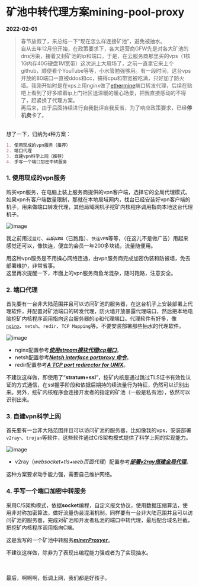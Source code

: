 # 矿池中转代理方案mining-pool-proxy
**2022-02-01**  
 
 > 春节放假了，来总结一下“现在怎么样连接矿池”，避免被抽水。  
 > 自从去年12月份开始，在政策要求下，各大运营商GFW先是对各大矿池的dns污染，接着又封矿池的ip和端口，于是，在云服务商那里买的vps（1核1G内存40G硬盘1M宽带）这次派上大用场了，之前一直拿它来上个github，顺便看个YouTube等等，小水管勉强够用。有一段时间，这台vps开放的80端口一直被ddos和cc，搞得cpu和带宽被吃满，只好加了防火墙。我刚开始时是在vps上用nginx做了[ethermine](https://www.ethermine.org/)端口转发代理，后续在贴吧上看到了好多顺着ip上门社区送温暖的暖心场景，把我直接感动的不得了，赶紧换了代理方案。  
 > 再后来，由于后面持续进行自我批评自我反省，为了响应政策要求，已经**停机卖卡**了。  
 
 &nbsp;   
 想了一下，归纳为`4`种方案：  
 ```markdown
 1. 使用现成的vpn服务（推荐）
 2. 端口代理
 3. 自建vpn科学上网（推荐）
 4. 手写一个端口加密中转服务
 ```
 
 ### 1. 使用现成的vpn服务  
 购买vpn服务，在电脑上装上服务商提供的vpn客户端，选择它的全局代理模式。如果vpn有客户端数量限制，那就在本地局域网内，找台已经安装好vpn客户端的机子，用来做端口转发代理，其他局域网机子挖矿内核程序调用指向本地这台代理机子。  
 
 ![image](https://user-images.githubusercontent.com/30925759/152677373-3fe36a22-3b53-4433-a4c0-81f76c97efb0.png)  
 
 我之前用过`蓝灯`、~~`云帆VPN`~~（已跑路）、`快连VPN`等等，（在这儿不是做广告）用起来感觉还可以，像快连，便宜的会员一年200多块钱，流量随便用。  
 
 用这种vpn服务是不用操心网络连通，由vpn服务商完成加密伪装和防被墙，免去部署维护，非常省事。  
 这里再次提醒一下，市面上的vpn服务商鱼龙混杂，随时跑路，注意安全。  
 
 ### 2. 端口代理  
 首先要有一台非大陆范围并且可以访问矿池的服务器，在这台机子上安装部署上代理软件，并配置对矿池端口的转发代理，防火墙开放暴露代理端口，然后把本地电脑挖矿内核程序调用指向这台服务器的ip和代理端口。代理软件有好多，像[`nginx`](https://nginx.org/)、`netsh`、`redir`、`TCP Mapping`等。不要安装部署那些抽水的代理软件。  
 
 ![image](https://user-images.githubusercontent.com/30925759/152676626-3bb438e6-ef85-4f37-905a-127b22f4c92a.png)   
 
 - nginx配置参考[***使用stream模块代理tcp端口***](nginx/nginx.conf)。  
 - netsh配置参考[***Netsh interface portproxy 命令***](https://docs.microsoft.com/zh-cn/windows-server/networking/technologies/netsh/netsh-interface-portproxy)。  
 - redir配置参考[***A TCP port redirector for UNIX***](https://github.com/troglobit/redir)。  
 
 不建议这样做，即使用了“**stratum+ssl**”，挖矿内核是通过跳过TLS证书有效性认证的方式通信，在ssl握手阶段和依据后期持的续流量行为特征，仍然可以识别出来。另外，挖矿内核程序会连接开发者的指定的矿池（一般是私有池），依然可以识别出来。  
 
 ### 3. 自建vpn科学上网  
 首先要有一台非大陆范围并且可以访问矿池的服务器，比如像我的vps，安装部署`v2ray`·、`trojan`等软件，这些软件通过C/S架构模式提供了科学上网的实现能力。  
 
 ![image](https://user-images.githubusercontent.com/30925759/152678451-e894d39d-4b3a-466a-95c5-c752e56a18b5.png)  
 
 - v2ray（*websocket+tls+web页面代理*）配置参考[***部署v2ray搭建全局代理***](科学上网/v2ray)。  
 
 这种方案要求动手能力强，需要自己维护网络。  
 
 ### 4. 手写一个端口加密中转服务  
 采用C/S架构模式，依据**socket**编程，自定义报文协议，使用数据压缩算法，使用非对称加密算法，做好流量伪装混淆机制。同样要有一台非大陆范围并且可以访问矿池的服务器，完成对矿池和开发者私池的端口中转代理，最后配合域名拦截，把挖矿内核程序调用指向C端。  
 
 这是我写的一个矿池中转服务[***minerProxyer***](../../../minerProxyer)。  
 
 不建议这样做，除非为了表现出编程能力强或者为了实现抽水。 
 
 <br></br>
 最后，啊啊啊，低调上网，我们都是好孩子。  
